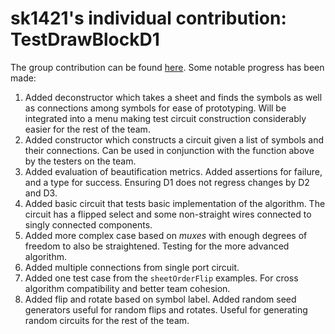 # sk1421's individual contribution: TestDrawBlockD1

The group contribution can be found [here](src/Renderer/TestDrawBlockD1.fs). Some notable progress has been made:

1. Added deconstructor which takes a sheet and finds the symbols as well as connections among symbols for ease of prototyping. Will be integrated into a menu making test circuit construction considerably easier for the rest of the team.
2. Added constructor which constructs a circuit given a list of symbols and their connections. Can be used in conjunction with the function above by the testers on the team.
3. Added evaluation of beautification metrics. Added assertions for failure, and a type for success. Ensuring D1 does not regress changes by D2 and D3.
4. Added basic circuit that tests basic implementation of the algorithm. The circuit has a flipped select and some non-straight wires connected to singly connected components.
5. Added more complex case based on *muxes* with enough degrees of freedom to also be straightened. Testing for the more advanced algorithm.
6. Added multiple connections from single port circuit.
7. Added one test case from the `sheetOrderFlip` examples. For cross algorithm compatibility and better team cohesion.
8. Added flip and rotate based on symbol label. Added random seed generators useful for random flips and rotates. Useful for generating random circuits for the rest of the team.
